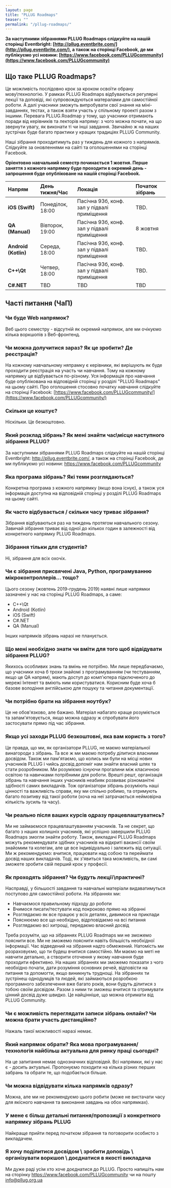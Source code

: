 ```yaml
---
layout: page
title: "PLLUG Roadmaps"
teaser: ""
permalink: "/pllug-roadmaps/"
---  
```


**За наступними зібраннями PLLUG Roadmaps слідкуйте на нашій сторінці Eventbright: [http://pllug.eventbrite.com/](http://pllug.eventbrite.com/), а також на сторінці Facebook, де ми публікуємо усі новини: [https://www.facebook.com/PLLUGcommunity](https://www.facebook.com/PLLUGcommunity)**

## Що таке PLLUG Roadmaps?
Це можливість послідовно крок за кроком освоїти обрану мову\технологію. У рамках PLLUG Roadmaps відбуваються регулярні лекції та доповіді, які супровождуються матералами для самостійної роботи. А далі учасники зможуть випробувати свої знання на міні-завданнях, тестах, а також взяти участь у спільному проекті разом з іншими. Перевага PLLUG.Roadmap у тому, що учасники отримають поради від керівників та лекторів напряму: з чого можна почати, на що звернути увагу, як виконати ті чи інші завдання. Звичайно ж на наших зустрічах буде багато практики у кращих традиціях PLLUG Community.

Наші зібрання проходитимуть раз у тиждень для кожного з напрямків. Слідкуйте за оновленнями на сайті та оголошеннями на сторінці Facebook.

**Оріентовно навчальний семестр починається 1 жовтня. Перше заняття з кожного напрямку буде проходити в окремий день - запрошення буде опубліковане на нашій сторінці Facebook.**

|  Напрям | День тижня/Час | Локація | Початок зібрань |
|:----|:----|:----|:----|
| **iOS (Swift)** | Понеділок, 18:00 |  Пасічна 93б, конф. зал у підвалі приміщення | TBD. |
| **QA (Manual)** | Вівторок, 19:00 | Пасічна 93б, конф. зал у підвалі приміщення | 8 жовтня |
| **Android (Kotlin)** | Середа, 18:00 | Пасічна 93б, конф. зал у підвалі приміщення | TBD. |
| **С++\Qt** | Четвер, 18:00 | Пасічна 93б, конф. зал у підвалі приміщення | TBD. |
| **C#\.NET** | TBD | TBD | TBD |

## Часті питання (ЧаП)

### Чи буде Web напрямок?
Веб цього семестру - відсутній як окремий напрямок, але ми очікуємо кілька воркшопів з Веб-фронтенд.

### Чи можна долучитися зараз? Як це зробити? Де реєстрація?
На кожному навчальному няпрамку є керівники, які вирішують як буде проходити реєстрація на участь чи навчання. Тому на кожному напрямку це відбувається по-різному. Уся інформація про навчання буде опублікована на відповідній сторінці у розділі "PLLUG Roadmaps" на цьому сайті. Про оголошення стосовно початку навчання слідкуйте на сторінці Facebook: [https://www.facebook.com/PLLUGcommunity/](https://www.facebook.com/PLLUGcommunity/)

### Скільки це коштує?
Ніскільки. Це безкоштовно.

### Який розклад зібрань? Як мені знайти час\місце наступного зібрання PLLUG?
За наступними зібраннями PLLUG Roadmaps слідкуйте на нашій сторінці Eventbright: http://pllug.eventbrite.com/, а також на сторінці Facebook, де ми публікуємо усі новини: https://www.facebook.com/PLLUGcommunity

### Яка програма зібрань? Які теми розглядаються?
Конкретна програма з кожного напрямку (якщо вона існує), а також уся інформація доступна на відповідній сторінці у розділі PLLUG Roadmaps на цьому сайті. 

### Як часто відбувається / скільки часу триває зібрання?
Зібрання відбуваються раз на тиждень протягом навчального сезону. Завичай зібрання триває від одної до кількох годин в залежності від конкретного напрямку PLLUG Roadmaps.

### Зібрання тільки для студентів?
Ні, зібрання для всіх охочіх. 

### Чи є зібрання присвячені Java, Python, програмуванню мікроконтроллерів... тощо?
Цього сезону (жовтень 2019-грудень 2019) наявні лише напрямки зазначені у нас на сторінці PLLUG Roadmaps, а саме:
 * С++\Qt
 * Android (Kotlin)
 * iOS (Swift)
 * C#\.NET
 * QA (Manual)
 
Інших напрямків зібрань наразі не планується.

### Що мені необхідно знати чи вміти для того щоб відвідувати зібрання PLLUG?
Якихось особливих знань та вмінь не потрібно. Ми лише передбачаємо, що учасники хоча б трохи знайомі з програмуванням (чи тестуванням, якщо це QA напрям), мають доступ до комп'ютера підключеного до мережі Інтенет та вміють ним користуватися. Корисним буде хоча б базове володіння англійською для пошуку та читання документації.

### Чи потрібно брати на зібрання ноутбук?
Це не обов'язково, але бажано. Матеріал набагато краще розуміється та запам'ятовується, якщо можна одразу ж спробувати його застосувати прямо під час зібрання. 

### Якщо усі заходи PLLUG безкоштовні, яка вам користь з того?
Це правда, що ми, як організатори PLLUG, не маємо матеріальної винагороди з зібрань. Та все ж ми маємо потребу ділитися власними досвідом. Також ми пам'ятаємо, що колись ми були на місці нових учасників PLLUG і чийсь досвід допоміг нам знайти власний шлях та стати розробником. Ми розуміємо існуючи прогалини між класичною освітою та навичками потрібними для роботи. Врешті решт, організація зібрань та навчання інших учасників неабияк розвиває різноманітні здібності самих викладачів. Тож організатори зібрань розуміють наші цінності та важливість справи, яку ми спільно робимо, та отримують багато позитиву від такої роботи (хоча на неї затрачається неймовірна кількість зусиль та часу).  

### Чи реально після ваших курсів одразу працевлаштуватись?
Ми не займаємося працевлаштуванням учасників. Та не секрет, що багато з наших колишніх учасників, які успішно завершили PLLUG Roadmaps змогли знайти роботу. Також, викладачі PLLUG Roadmaps можуть рекомендувати здібних учасників на відкриті вакансії своїм знайомим та колегам, але це все індивідуально і залежить від ситуації. Ми ж рекомендуємо: вчитися, працювати над собою та переймати досвід наших викладачів. Тоді, як з'явиться така можливість, ви самі зможете зробити свій перший крок у професії.

### Як проходять зібрання? Чи будуть лекції\практичні?
Насправді, у більшості завдання та навчальні матеріали видаватимуться поступово для самостійної роботи. На зібраннях ми:
 * Навчаємося правильному підходу до роботи
 * Вчимося писати/тестувати код покроково прямо на зібранні
 * Розглядаємо як все працює у всіх деталях, дивимося на приклади
 * Пояснюємо все що необхідно, відрповідаємо на всі питання
 * Розглядаємо всі хитрощі, передаємо власний досвід

Треба розуміти, що на зібраннях PLLUG Roadmaps ми не зможемо пояснити все. Ми не зможемо пояснити навіть більшість необхідної інформації. Час відведений на зібрання надто обмежений. Натомість ми розраховуємо, що ти будеш вчитися самостійно. Ми маємо на меті не навчити детально, а створити оточення у якому навчання буде проходити ефективно. На наших зібраннях ми зможемо показати з чого необхідно почати, дати розуміння основних речей, відповісти на питання та допомогти, якщо виникнуть труднощі. На зібраннях ти зустрінеш однодумців та людей, які займаються розробкою програмного забезпечення вже багато років, вони будуть ділитися з тобою своїм досвідом. Разом з ними ти зможеш вчитися та отримувати цінний досвід дуже швидко. Це найцінніше, що можна отримати від PLLUG Community.

### Чи є можливість переглядати записи зібрань онлайн? Чи можна брати участь дистанційно?
Нажаль такої можливості наразі немає. 

### Який напрямок обрати? Яка мова програмування/технологія найбільш актуальна для ринку праці сьогодні?
На це запитання немає однозначних відповідей. Всі напрямки, які у нас є - досить актуальні. Пропонуємо походити на кілька різних перших забрань та обрати те, що подобається більше.

### Чи можна відвідувати кілька напрямків одразу?
Можна, але ми не рекомендуємо цього робити (може не вистачати часу для якісного навчання та виконання завдань на обох напрямках).

### У мене є більш детальні питання/пропозиції з конкретного напрямку зібрань PLLUG
Найкраще прийти перед початком зібрання та поговорити особисто з викладачем.

### Я хочу поділитися досвідом \ зробити доповідь \ організувати воркшоп \ доєднатися в якості викладача
Ми дуже раді усім хто хоче доєднатися до PLLUG. Просто напишіть нам на сторінку https://www.facebook.com/PLLUGcommunity чи на пошту info@pllug.org.ua

